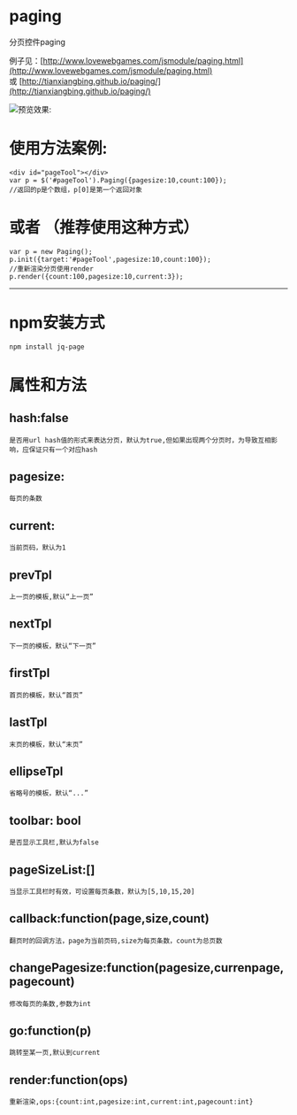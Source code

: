 # paging
分页控件paging

例子见：[http://www.lovewebgames.com/jsmodule/paging.html](http://www.lovewebgames.com/jsmodule/paging.html)  
或
[http://tianxiangbing.github.io/paging/](http://tianxiangbing.github.io/paging/)  

![预览效果:](http://tianxiangbing.github.io/paging/paging.jpg "分页组件效果图")

# 使用方法案例:

	<div id="pageTool"></div>
	var p = $('#pageTool').Paging({pagesize:10,count:100});
	//返回的p是个数组，p[0]是第一个返回对象
# 或者 （推荐使用这种方式）

	var p = new Paging();
	p.init({target:'#pageTool',pagesize:10,count:100});
	//重新渲染分页使用render
	p.render({count:100,pagesize:10,current:3});
***
# npm安装方式
```bash
npm install jq-page
```
# 属性和方法
## hash:false

	是否用url hash值的形式来表达分页，默认为true,但如果出现两个分页时，为导致互相影响，应保证只有一个对应hash
## pagesize:

	每页的条数
## current:

	当前页码，默认为1
## prevTpl

	上一页的模板,默认“上一页”
## nextTpl

	下一页的模板，默认“下一页”
## firstTpl

	首页的模板，默认“首页”
## lastTpl

	末页的模板，默认“末页”
## ellipseTpl

	省略号的模板，默认“...”
## toolbar: bool

	是否显示工具栏,默认为false
## pageSizeList:[]

	当显示工具栏时有效，可设置每页条数，默认为[5,10,15,20]
## callback:function(page,size,count)

	翻页时的回调方法，page为当前页码,size为每页条数，count为总页数
## changePagesize:function(pagesize,currenpage,pagecount)

	修改每页的条数,参数为int
## go:function(p)

	跳转至某一页,默认到current
## render:function(ops)

	重新渲染,ops:{count:int,pagesize:int,current:int,pagecount:int}